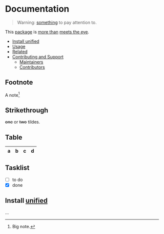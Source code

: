 # Documentation

> Warning: [something][1] to pay attention to.

This [package][2] is [more than][2nd-half-idiom] [meets the eye][1st-half-idiom].

* [Install unified][3]
* [Usage][4]
* [Related][5]
* [Contributing and Support][6]
  * [Maintainers][7]
  * [Contributors][8]

## Footnote

A note[^1]

[^1]: Big note.

## Strikethrough

~~one~~ or ~~two~~ tildes.

## Table

| a | b  |  c |  d  |
| - | :- | -: | :-: |

## Tasklist

* [ ] to do
* [x] done

## Install [unified][9]

…

[2nd-half-idiom]: https://meme-link-2

[1st-half-idiom]: https://meme-link-1

[1]: https://something-or-other

[2]: https://npm.im/some-package

[3]: #install

[4]: #usage

[5]: #related

[6]: #contributing-and-support

[7]: #maintainers

[8]: #contributors

[9]: https://npm.im/unified
